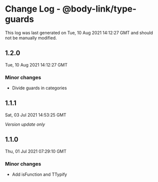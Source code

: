 # Change Log - @body-link/type-guards

This log was last generated on Tue, 10 Aug 2021 14:12:27 GMT and should not be manually modified.

## 1.2.0
Tue, 10 Aug 2021 14:12:27 GMT

### Minor changes

- Divide guards in categories

## 1.1.1
Sat, 03 Jul 2021 14:53:25 GMT

_Version update only_

## 1.1.0
Thu, 01 Jul 2021 07:29:10 GMT

### Minor changes

- Add isFunction and TTypify

